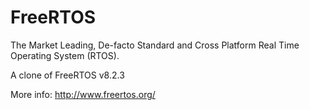 # FreeRTOS
The Market Leading, De-facto Standard and Cross Platform Real Time Operating System (RTOS).

A clone of FreeRTOS v8.2.3

More info: http://www.freertos.org/

